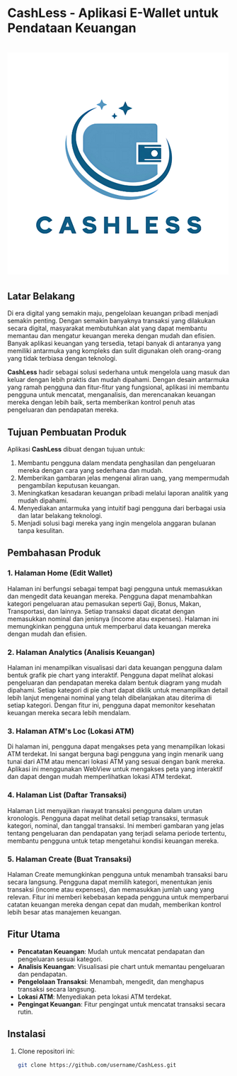 # CashLess - Aplikasi E-Wallet untuk Pendataan Keuangan

![Logo CashLess](data/cashless.png)
==========================

## Latar Belakang
Di era digital yang semakin maju, pengelolaan keuangan pribadi menjadi semakin penting. Dengan semakin banyaknya transaksi yang dilakukan secara digital, masyarakat membutuhkan alat yang dapat membantu memantau dan mengatur keuangan mereka dengan mudah dan efisien. Banyak aplikasi keuangan yang tersedia, tetapi banyak di antaranya yang memiliki antarmuka yang kompleks dan sulit digunakan oleh orang-orang yang tidak terbiasa dengan teknologi.

**CashLess** hadir sebagai solusi sederhana untuk mengelola uang masuk dan keluar dengan lebih praktis dan mudah dipahami. Dengan desain antarmuka yang ramah pengguna dan fitur-fitur yang fungsional, aplikasi ini membantu pengguna untuk mencatat, menganalisis, dan merencanakan keuangan mereka dengan lebih baik, serta memberikan kontrol penuh atas pengeluaran dan pendapatan mereka.

## Tujuan Pembuatan Produk
Aplikasi **CashLess** dibuat dengan tujuan untuk:
1. Membantu pengguna dalam mendata penghasilan dan pengeluaran mereka dengan cara yang sederhana dan mudah.
2. Memberikan gambaran jelas mengenai aliran uang, yang mempermudah pengambilan keputusan keuangan.
3. Meningkatkan kesadaran keuangan pribadi melalui laporan analitik yang mudah dipahami.
4. Menyediakan antarmuka yang intuitif bagi pengguna dari berbagai usia dan latar belakang teknologi.
5. Menjadi solusi bagi mereka yang ingin mengelola anggaran bulanan tanpa kesulitan.

## Pembahasan Produk

### 1. **Halaman Home (Edit Wallet)**
Halaman ini berfungsi sebagai tempat bagi pengguna untuk memasukkan dan mengedit data keuangan mereka. Pengguna dapat menambahkan kategori pengeluaran atau pemasukan seperti Gaji, Bonus, Makan, Transportasi, dan lainnya. Setiap transaksi dapat dicatat dengan memasukkan nominal dan jenisnya (income atau expenses). Halaman ini memungkinkan pengguna untuk memperbarui data keuangan mereka dengan mudah dan efisien.

### 2. **Halaman Analytics (Analisis Keuangan)**
Halaman ini menampilkan visualisasi dari data keuangan pengguna dalam bentuk grafik pie chart yang interaktif. Pengguna dapat melihat alokasi pengeluaran dan pendapatan mereka dalam bentuk diagram yang mudah dipahami. Setiap kategori di pie chart dapat diklik untuk menampilkan detail lebih lanjut mengenai nominal yang telah dibelanjakan atau diterima di setiap kategori. Dengan fitur ini, pengguna dapat memonitor kesehatan keuangan mereka secara lebih mendalam.

### 3. **Halaman ATM's Loc (Lokasi ATM)**
Di halaman ini, pengguna dapat mengakses peta yang menampilkan lokasi ATM terdekat. Ini sangat berguna bagi pengguna yang ingin menarik uang tunai dari ATM atau mencari lokasi ATM yang sesuai dengan bank mereka. Aplikasi ini menggunakan WebView untuk mengakses peta yang interaktif dan dapat dengan mudah memperlihatkan lokasi ATM terdekat.

### 4. **Halaman List (Daftar Transaksi)**
Halaman List menyajikan riwayat transaksi pengguna dalam urutan kronologis. Pengguna dapat melihat detail setiap transaksi, termasuk kategori, nominal, dan tanggal transaksi. Ini memberi gambaran yang jelas tentang pengeluaran dan pendapatan yang terjadi selama periode tertentu, membantu pengguna untuk tetap mengetahui kondisi keuangan mereka.

### 5. **Halaman Create (Buat Transaksi)**
Halaman Create memungkinkan pengguna untuk menambah transaksi baru secara langsung. Pengguna dapat memilih kategori, menentukan jenis transaksi (income atau expenses), dan memasukkan jumlah uang yang relevan. Fitur ini memberi kebebasan kepada pengguna untuk memperbarui catatan keuangan mereka dengan cepat dan mudah, memberikan kontrol lebih besar atas manajemen keuangan.

## Fitur Utama
- **Pencatatan Keuangan**: Mudah untuk mencatat pendapatan dan pengeluaran sesuai kategori.
- **Analisis Keuangan**: Visualisasi pie chart untuk memantau pengeluaran dan pendapatan.
- **Pengelolaan Transaksi**: Menambah, mengedit, dan menghapus transaksi secara langsung.
- **Lokasi ATM**: Menyediakan peta lokasi ATM terdekat.
- **Pengingat Keuangan**: Fitur pengingat untuk mencatat transaksi secara rutin.

## Instalasi

1. Clone repositori ini:
   ```bash
   git clone https://github.com/username/CashLess.git
